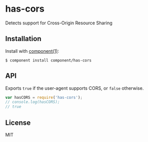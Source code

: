 
# has-cors

  Detects support for Cross-Origin Resource Sharing

## Installation

  Install with [component(1)](http://component.io):

    $ component install component/has-cors

## API

Exports `true` if the user-agent supports CORS, or `false` otherwise.

``` js
var hasCORS = require('has-cors');
// console.log(hasCORS);
// true
```

## License

  MIT
